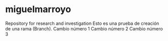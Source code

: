 # miguelmarroyo
Repository for research and investigation
Esto es una prueba de creación de una rama (Branch).
Cambio número 1
Cambio número 2
Cambio número 3

